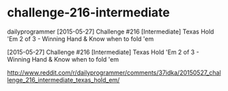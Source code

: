 # challenge-216-intermediate
dailyprogrammer [2015-05-27] Challenge #216 [Intermediate] Texas Hold 'Em 2 of 3 - Winning Hand &amp; Know when to fold 'em

[2015-05-27] Challenge #216 [Intermediate] Texas Hold 'Em 2 of 3 - Winning Hand & Know when to fold 'em

http://www.reddit.com/r/dailyprogrammer/comments/37idka/20150527_challenge_216_intermediate_texas_hold_em/
